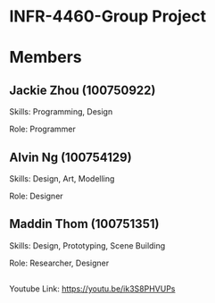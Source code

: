 # INFR-4460-Group Project

# Members
## Jackie Zhou (100750922)
Skills: Programming, Design 

Role: Programmer

## Alvin Ng (100754129)
Skills: Design, Art, Modelling    

Role: Designer

## Maddin Thom (100751351)
Skills: Design, Prototyping, Scene Building

Role: Researcher, Designer

##
Youtube Link: https://youtu.be/ik3S8PHVUPs

